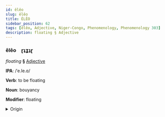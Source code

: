 ```yaml
---
id: êlêo
slug: êlêo
title: ÊLÊO
sidebar_position: 62
tags: [êlêo, Adjective, Niger-Congo, Phenomenology, Phenomenology 303]
description: floating § Adjective
---
```


### êlêo&emsp;<span kind="abugida">ɽʇʓʇɽ</span>

*floating* **§** [Adjective](../../tags/Adjective)

**IPA**: /ˈe.le.ɑ/

**Verb**: to be floating

**Noun**: bouyancy

**Modifier**: floating

<details>
    <summary>Origin</summary>
    Swahili -elea /ɛ.le.ɑ/<br/>
    <em>Niger-Congo Language Family</em>
</details>